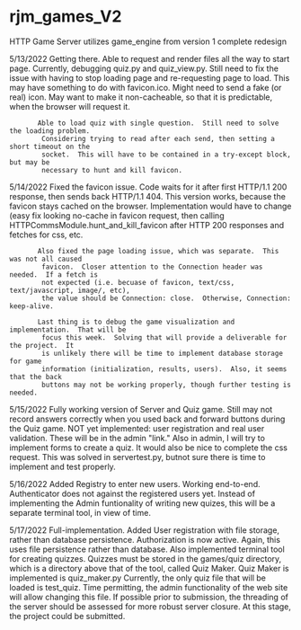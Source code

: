 # rjm_games_V2
HTTP Game Server
utilizes game_engine from version 1
complete redesign


5/13/2022  Getting there.  Able to request and render files all the way to start page.
            Currently, debugging quiz.py and quiz_view.py.
            Still need to fix the issue with having to stop loading page and re-requesting
            page to load.  This may have something to do with favicon.ico.  Might need to
            send a fake (or real) icon.  May want to make it non-cacheable, so that it is
            predictable, when the browser will request it.
            
           Able to load quiz with single question.  Still need to solve the loading problem.
            Considering trying to read after each send, then setting a short timeout on the
            socket.  This will have to be contained in a try-except block, but may be
            necessary to hunt and kill favicon.
            
5/14/2022  Fixed the favicon issue.  Code waits for it after first HTTP/1.1 200 response,
            then sends back HTTP/1.1 404.  This version works, because the favicon stays
            cached on the browser.  Implementation would have to change (easy fix looking
            no-cache in favicon request, then calling HTTPCommsModule.hunt_and_kill_favicon
            after HTTP 200 responses and fetches for css, etc.
           
           Also fixed the page loading issue, which was separate.  This was not all caused
            favicon.  Closer attention to the Connection header was needed.  If a fetch is 
            not expected (i.e. becuase of favicon, text/css, text/javascript, image/, etc),
            the value should be Connection: close.  Otherwise, Connection: keep-alive.
           
           Last thing is to debug the game visualization and implementation.  That will be
            focus this week.  Solving that will provide a deliverable for the project.  It 
            is unlikely there will be time to implement database storage for game
            information (initialization, results, users).  Also, it seems that the back
            buttons may not be working properly, though further testing is needed.

5/15/2022  Fully working version of Server and Quiz game.  Still may not record answers 
            correctly when you used back and forward buttons during the Quiz game.  NOT yet
            implemented: user registration and real user validation.  These will be in the
            admin "link." Also in admin, I will try to implement forms to create a quiz.
            It would also be nice to complete the css request.  This was solved in
            servertest.py, butnot sure there is time to implement and test properly.

5/16/2022  Added Registry to enter new users.  Working end-to-end.  Authenticator does not
            against the registered users yet.  Instead of implementing the Admin
            funtionality of writing new quizes, this will be a separate terminal tool, in
            view of time.

5/17/2022  Full-implementation.  Added User registration with file storage, rather than
            database persistence.  Authorization is now active.  Again, this uses file
            persistence rather than database.
            Also implemented terminal tool for creating quizzes.  Quizzes must be stored
            in the games/quiz directory, which is a directory above
            that of the tool, called Quiz Maker.  Quiz Maker is implemented is quiz_maker.py
            Currently, the only quiz file that will be loaded is test_quiz.  Time
            permitting, the admin functionality of the web site will allow changing this
            file.  If possible prior to submission, the threading of the server should be
            assessed for more robust server closure.  At this stage, the project could be
            submitted.
